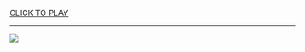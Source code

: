 
<a href="https://premium76.site?title=fun_games_to_play_at_school_on_chromebook_unblocked&ref=13M">CLICK TO PLAY</a></h3>
<hr>

<a href="https://premium76.site?title=fun_games_to_play_at_school_on_chromebook_unblocked&ref=13M"><img src="https://clearcache.store/games.png"></a>


